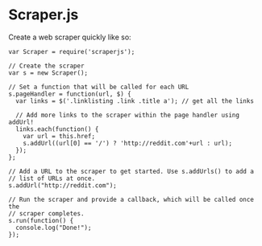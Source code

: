 # Scraper.js

Create a web scraper quickly like so:

    var Scraper = require('scraperjs');

    // Create the scraper
    var s = new Scraper();

    // Set a function that will be called for each URL
    s.pageHandler = function(url, $) {
      var links = $('.linklisting .link .title a'); // get all the links

      // Add more links to the scraper within the page handler using addUrl!
      links.each(function() {
        var url = this.href;
        s.addUrl((url[0] == '/') ? 'http://reddit.com'+url : url);
      });
    };

    // Add a URL to the scraper to get started. Use s.addUrls() to add a
    // list of URLs at once.
    s.addUrl("http://reddit.com");

    // Run the scraper and provide a callback, which will be called once the
    // scraper completes.
    s.run(function() {
      console.log("Done!");
    });